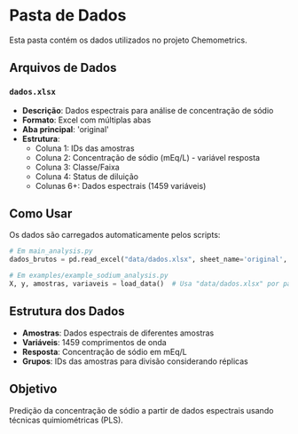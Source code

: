 # Pasta de Dados

Esta pasta contém os dados utilizados no projeto Chemometrics.

## Arquivos de Dados

### `dados.xlsx`
- **Descrição**: Dados espectrais para análise de concentração de sódio
- **Formato**: Excel com múltiplas abas
- **Aba principal**: 'original'
- **Estrutura**:
  - Coluna 1: IDs das amostras
  - Coluna 2: Concentração de sódio (mEq/L) - variável resposta
  - Coluna 3: Classe/Faixa
  - Coluna 4: Status de diluição
  - Colunas 6+: Dados espectrais (1459 variáveis)

## Como Usar

Os dados são carregados automaticamente pelos scripts:

```python
# Em main_analysis.py
dados_brutos = pd.read_excel("data/dados.xlsx", sheet_name='original', header=None)

# Em examples/example_sodium_analysis.py
X, y, amostras, variaveis = load_data()  # Usa "data/dados.xlsx" por padrão
```

## Estrutura dos Dados

- **Amostras**: Dados espectrais de diferentes amostras
- **Variáveis**: 1459 comprimentos de onda
- **Resposta**: Concentração de sódio em mEq/L
- **Grupos**: IDs das amostras para divisão considerando réplicas

## Objetivo

Predição da concentração de sódio a partir de dados espectrais usando técnicas quimiométricas (PLS).
